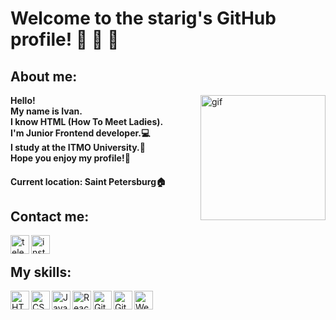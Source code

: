# Welcome to the starig's GitHub profile! 👋 👋 👋 

## About me:

<img alt="gif" width="200px" align="right" src="https://media.tenor.com/images/dc545e5a0f93c9b2bf1d4f0af54ebbff/tenor.gif" />

<b>Hello!<br>
  My name is Ivan.<br>
  I know HTML (How To Meet Ladies).<br>
  I'm Junior Frontend developer.💻<br>
  I study at the ITMO University.📜 <br>
  Hope you enjoy my profile!🙂</b>


#### Current location: Saint Petersburg🏠

## Contact me:
[<img align="left" alt="telegram" width="30px" src="https://www.flaticon.com/svg/vstatic/svg/2111/2111813.svg?token=exp=1615221331~hmac=299e88fcbbc27f056da858abb2886549" />][Telegram]
[<img align="left" alt="instagram" width="30px" src="https://www.flaticon.com/svg/vstatic/svg/2111/2111679.svg?token=exp=1615221233~hmac=d74f1cd3b540628acf2a51cf69992b2d" />][Instagram]

<br>

## My skills:
<img align="left" alt="HTML5" width="30px" src="https://www.flaticon.com/premium-icon/icons/svg/2786/2786969.svg" />
<img align="left" alt="CSS3" width="30px" src="https://www.flaticon.com/svg/vstatic/svg/3094/3094320.svg?token=exp=1615642915~hmac=040d2f3e8bd6dba04e93ed87ac4cf394" />
<img align="left" alt="JavaScript" width="30px" src="https://www.flaticon.com/svg/vstatic/svg/541/541509.svg?token=exp=1615219113~hmac=1d4d6397a0f053342bbf084a0b1b448b" />
<img align="left" alt="ReactJS" width="30px" src="https://www.flaticon.com/premium-icon/icons/svg/1183/1183621.svg" />
<img align="left" alt="Git" width="30px" src="https://www.flaticon.com/svg/vstatic/svg/2111/2111288.svg?token=exp=1615219468~hmac=711b6d654013a9ac102fa0c8c01c99ef" />
<img align="left" alt="GitHub" width="30px" src="https://www.flaticon.com/svg/vstatic/svg/733/733609.svg?token=exp=1615219434~hmac=2bbf960ebcf02c81580eaacebc89faa7" />
<img align="left" alt="WebStorm" width="30px" src="https://cdn.freebiesupply.com/logos/large/2x/webstorm-icon-logo-svg-vector.svg" />


[Telegram]: https://t.me/starig
[Instagram]: https://www.instagram.com/starig.bb/
